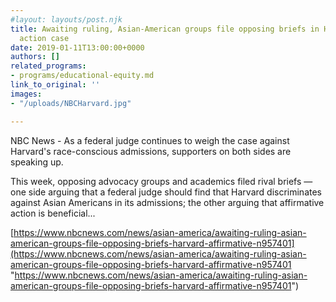 ```yaml
---
#layout: layouts/post.njk
title: Awaiting ruling, Asian-American groups file opposing briefs in Harvard affirmative
  action case
date: 2019-01-11T13:00:00+0000
authors: []
related_programs:
- programs/educational-equity.md
link_to_original: ''
images:
- "/uploads/NBCHarvard.jpg"

---
```

NBC News - As a federal judge continues to weigh the case against Harvard's race-conscious admissions, supporters on both sides are speaking up.

This week, opposing advocacy groups and academics filed rival briefs — one side arguing that a federal judge should find that Harvard discriminates against Asian Americans in its admissions; the other arguing that affirmative action is beneficial...

[https://www.nbcnews.com/news/asian-america/awaiting-ruling-asian-american-groups-file-opposing-briefs-harvard-affirmative-n957401](https://www.nbcnews.com/news/asian-america/awaiting-ruling-asian-american-groups-file-opposing-briefs-harvard-affirmative-n957401 "https://www.nbcnews.com/news/asian-america/awaiting-ruling-asian-american-groups-file-opposing-briefs-harvard-affirmative-n957401")